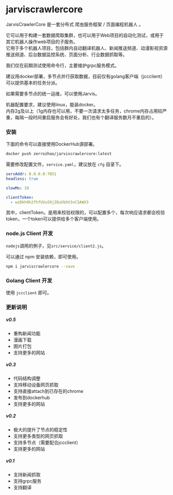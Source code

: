 # jarviscrawlercore

JarvisCrawlerCore 是一套分布式 爬虫服务框架 / 页面编程机器人 。  

它可以用于构建一套数据爬取集群，也可以用于Web项目的自动化测试，或用于其它机器人操作web项目的子服务。  
它用于多个机器人项目，包括群内自动翻译机器人、新闻推送频道、动漫影视资源推送频道、后台数据监控系统、页面分析、行业数据抓取等。

我们仅在前期测试使用命令行，主要维护grpc服务模式。  

建议用docker部署，多节点并行获取数据，目前仅有golang客户端（jccclient）可以提供基本的任务分派。  

如果需要多节点的统一运维，可以使用Jarvis。

机器配置要求，建议使用linux，能装docker。  
内存2g及以上（1g内存也可以用，不要一次请求太多任务，chrome内存占用较严重，每隔一段时间重启服务会有好处，我们也有个翻译服务数月不重启的）。

### 安装

下面的命令可以直接使用DockerHub源部署。  

``` sh
docker push zerrozhao/jarviscrawlercore:latest
```

需要修改配置文件，``service.yaml``，建议放在 ``cfg`` 目录下。

``` yaml
servAddr: 0.0.0.0:7051
headless: true

slowMo: 10

clientToken:
  - wzDkh9h2fhfUVuS9jZ8uVbhV3vC5AWX3
```

其中，clientToken，是用来校验权限的，可以配置多个，每次响应请求都会校验token，一个token可以提供给多个客户端使用。  

### node.js Client 开发

``nodejs``调用的例子，见``src/service/client2.js``。  

可以通过 npm 安装依赖，即可使用。

``` sh
npm i jarviscrawlercore --save
```

### Golang Client 开发

使用 ``jccclient`` 即可。

### 更新说明

##### v0.5

- 重构新闻功能
- 漫画下载
- 图片打包
- 支持更多的网站

##### v0.3

- 代码结构调整
- 支持移动设备网页抓取
- 支持直接attach到已存在的chrome
- 发布到dockerhub
- 支持更多的网站

##### v0.2

- 极大的提升了节点的稳定性
- 支持更多类型的网页抓取
- 支持多节点（需要配合jccclient）
- 支持更多的网站

##### v0.1

- 支持新闻抓取
- 支持grpc服务
- 支持翻译
